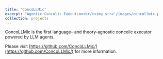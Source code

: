 ```yaml
---
title: "ConcoLLMic"
excerpt: "Agentic Concolic Execution<br/><img src='/images/concollmic.png'>"
collection: projects
---
```

ConcoLLMic is the first language- and theory-agnostic concolic executor powered by LLM agents.

Please visit [https://github.com/ConcoLLMic/](https://github.com/ConcoLLMic/) for more information.